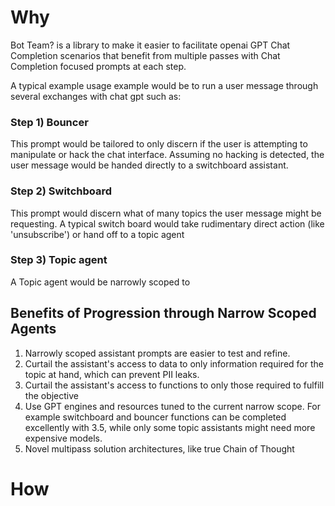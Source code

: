 
# Why
Bot Team? is a library to make it easier to facilitate openai GPT Chat Completion scenarios that
benefit from multiple passes with Chat Completion focused prompts at each step. 

A typical example usage example would be to run a user message through several exchanges with chat gpt such as:

### Step 1) Bouncer
This prompt would be tailored to only discern if the user is attempting to manipulate or hack the chat interface.
Assuming no hacking is detected, the user message would be handed directly to a switchboard assistant.

### Step 2) Switchboard
This prompt would discern what of many topics the user message might be requesting. 
A typical switch board would take rudimentary direct action (like 'unsubscribe') or hand off to a topic agent

### Step 3) Topic agent
A Topic agent would be narrowly scoped to  


## Benefits of Progression through Narrow Scoped Agents
1) Narrowly scoped assistant prompts are easier to test and refine.
2) Curtail the assistant's access to data to only information required for the topic at hand, which can prevent PII leaks.
3) Curtail the assistant's access to functions to only those required to fulfill the objective
4) Use GPT engines and resources tuned to the current narrow scope. For example switchboard and bouncer functions can be completed excellently with 3.5, while only some topic assistants might need more expensive models.
5) Novel multipass solution architectures, like true Chain of Thought

# How
